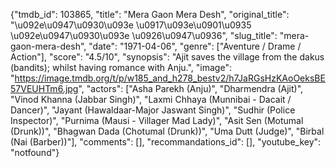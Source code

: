 {"tmdb_id": 103865, "title": "Mera Gaon Mera Desh", "original_title": "\u092e\u0947\u0930\u093e \u0917\u093e\u0901\u0935 \u092e\u0947\u0930\u093e \u0926\u0947\u0936", "slug_title": "mera-gaon-mera-desh", "date": "1971-04-06", "genre": ["Aventure / Drame / Action"], "score": "4.5/10", "synopsis": "Ajit saves the village from the dakus (bandits); whilst having romance with Anju.", "image": "https://image.tmdb.org/t/p/w185_and_h278_bestv2/h7JaRGsHzKAoOeksBE57VEUHTm6.jpg", "actors": ["Asha Parekh (Anju)", "Dharmendra (Ajit)", "Vinod Khanna (Jabbar Singh)", "Laxmi Chhaya (Munnibai - Dacait / Dancer)", "Jayant (Hawaldaar-Major Jaswant Singh)", "Sudhir (Police Inspector)", "Purnima (Mausi - Villager Mad Lady)", "Asit Sen (Motumal (Drunk))", "Bhagwan Dada (Chotumal (Drunk))", "Uma Dutt (Judge)", "Birbal (Nai (Barber))"], "comments": [], "recommandations_id": [], "youtube_key": "notfound"}
